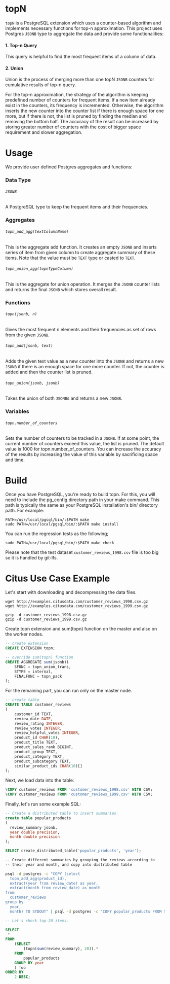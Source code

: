 # topN
`topN` is a PostgreSQL extension which uses a counter-based algorithm and implements necessary functions for top-n approximation. This project uses Postgres `JSONB` type to aggregate the data and provide some functionalities:

#### 1. Top-n Query
This query is helpful to find the most frequent items of a column of data.

#### 2. Union
Union is the process of merging more than one topN `JSONB` counters for cumulative results of top-n query.

For the top-n approximation, the strategy of the algorithm is keeping predefined number of counters for frequent items. If a new item already exist in the counters, its frequency is incremented. Otherwise, the algorithm inserts the new counter into the counter list if there is enough space for one more, but if there is not, the list is pruned by finding the median and removing the bottom half. The accuracy of the result can be increased by storing greater number of counters with the cost of bigger space requirement and slower aggregation.

# Usage
We provide user defined Postgres aggregates and functions:

### Data Type
###### `JSONB`
A PostgreSQL type to keep the frequent items and their frequencies.

### Aggregates
###### `topn_add_agg(textColumnName)`
This is the aggregate add function. It creates an empty `JSONB` and inserts series of item from given column to create aggregate summary of these items. Note that the value must be `TEXT` type or casted to `TEXT`.

###### `topn_union_agg(topnTypeColumn)`
This is the aggregate for union operation. It merges the `JSONB` counter lists and returns the final `JSONB` which stores overall result.

### Functions
###### `topn(jsonb, n)`
Gives the most frequent n elements and their frequencies as set of rows from the given `JSONB`.

###### `topn_add(jsonb, text)`
Adds the given text value as a new counter into the `JSONB` and returns a new `JSONB` if there is an enough space for one more counter. If not, the counter is added and then the counter list is pruned.

###### `topn_union(jsonb, jsonb)`
Takes the union of both `JSONB`s and returns a new `JSONB`.

### Variables
###### `topn.number_of_counters`
Sets the number of counters to be tracked in a `JSONB`. If at some point, the current number of counters exceed this value, the list is pruned. The default value is 1000 for topn.number_of_counters. You can increase the accuracy of the results by increasing the value of this variable by sacrificing space and time.

# Build
Once you have PostgreSQL, you're ready to build topn. For this, you will need to include the pg_config directory path in your make command. This path is typically the same as your PostgreSQL installation's bin/ directory path. For example:

	PATH=/usr/local/pgsql/bin/:$PATH make
	sudo PATH=/usr/local/pgsql/bin/:$PATH make install

You can run the regression tests as the following;

    sudo PATH=/usr/local/pgsql/bin/:$PATH make check

Please note that the test dataset `customer_reviews_1998.csv` file is too big so it is handled by git-lfs.

# Citus Use Case Example
Let's start with downloading and decompressing the data
files.

    wget http://examples.citusdata.com/customer_reviews_1998.csv.gz
    wget http://examples.citusdata.com/customer_reviews_1999.csv.gz

    gzip -d customer_reviews_1998.csv.gz
    gzip -d customer_reviews_1999.csv.gz

Create topn extension and sum(topn) function on the master and also on the worker nodes.

```SQL
-- create extension
CREATE EXTENSION topn;

-- override sum(topn) function
CREATE AGGREGATE sum(jsonb)(
    SFUNC = topn_union_trans,
    STYPE = internal,
    FINALFUNC = topn_pack
);
```

For the remaining part, you can run only on the master node.

```SQL
-- create table
CREATE TABLE customer_reviews
(
    customer_id TEXT,
    review_date DATE,
    review_rating INTEGER,
    review_votes INTEGER,
    review_helpful_votes INTEGER,
    product_id CHAR(10),
    product_title TEXT,
    product_sales_rank BIGINT,
    product_group TEXT,
    product_category TEXT,
    product_subcategory TEXT,
    similar_product_ids CHAR(10)[]
);
```

Next, we load data into the table:

```SQL
\COPY customer_reviews FROM 'customer_reviews_1998.csv' WITH CSV;
\COPY customer_reviews FROM 'customer_reviews_1999.csv' WITH CSV;
```

Finally, let's run some example SQL:

```SQL
-- Create a distributed table to insert summaries.
create table popular_products
(
  review_summary jsonb,
  year double precision,
  month double precision
);

SELECT create_distributed_table('popular_products', 'year');
```

```sh
-- Create different summaries by grouping the reviews according to
-- their year and month, and copy into distributed table

psql -d postgres -c "COPY (select
  topn_add_agg(product_id),
  extract(year from review_date) as year,
  extract(month from review_date) as month
from
  customer_reviews
group by
  year,
  month) TO STDOUT" | psql -d postgres -c "COPY popular_products FROM STDIN"
```

```SQL
-- Let's check top-20 items.

SELECT
 *
FROM
    (SELECT
        (topn(sum(review_summary), 20)).*
    FROM
        popular_products
    GROUP BY year
    ) foo
ORDER BY
    2 DESC;
```
